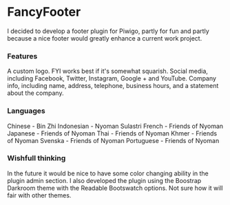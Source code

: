 # FancyFooter
I decided to develop a footer plugin for Piwigo, partly for fun and partly because a nice footer would greatly enhance a current work project.

### Features
A custom logo. FYI works best if it's somewhat squarish.
Social media, including Facebook, Twitter, Instagram, Google + and YouTube.
Company info, including name, address, telephone, business hours, and a statement about the company.

### Languages
Chinese - Bin Zhi
Indonesian - Nyoman Sulastri
French - Friends of Nyoman
Japanese - Friends of Nyoman
Thai - Friends of Nyoman
Khmer - Friends of Nyoman
Svenska - Friends of Nyoman
Portuguese - Friends of Nyoman

### Wishfull thinking
In the future it would be nice to have some color changing ability in the plugin admin section. I also developed the plugin using the Boostrap Darkroom theme with the Readable Bootswatch options. Not sure how it will fair with other themes.

